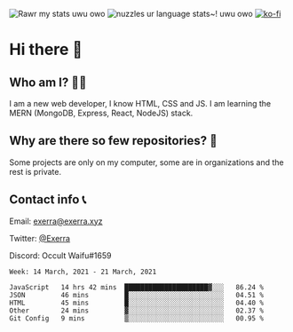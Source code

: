 ![Rawr my stats uwu owo](https://github-readme-stats.vercel.app/api?username=Exerra&show_icons=true&theme=buefy)
![nuzzles ur language stats~! uwu owo](https://github-readme-stats.vercel.app/api/top-langs/?username=Exerra&layout=compact)
[![ko-fi](https://www.ko-fi.com/img/githubbutton_sm.svg)](https://ko-fi.com/X8X130H96)
# Hi there 👋
## Who am I? 🙋‍♀️
I am a new web developer, I know HTML, CSS and JS. I am learning the MERN (MongoDB, Express, React, NodeJS) stack.
## Why are there so few repositories? 🤔
Some projects are only on my computer, some are in organizations and the rest is private.
## Contact info 📞
Email: [exerra@exerra.xyz](mailto:exerra@exerra.xyz)

Twitter: [@Exerra](https://twitter.com/exerra)

Discord: Occult Waifu#1659

<!--START_SECTION:waka-->
```text
Week: 14 March, 2021 - 21 March, 2021

JavaScript   14 hrs 42 mins  █████████████████████▓░░░   86.24 % 
JSON         46 mins         █░░░░░░░░░░░░░░░░░░░░░░░░   04.51 % 
HTML         45 mins         █░░░░░░░░░░░░░░░░░░░░░░░░   04.40 % 
Other        24 mins         ▓░░░░░░░░░░░░░░░░░░░░░░░░   02.37 % 
Git Config   9 mins          ▒░░░░░░░░░░░░░░░░░░░░░░░░   00.95 % 
```
<!--END_SECTION:waka-->

